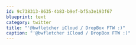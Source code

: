 ```yaml
---
id: 9c738313-8635-4b83-b9ef-bf5a3e193f67
blueprint: text
category: twitter
title: "'@bwfletcher iCloud / DropBox FTW :)"
caption: "'@bwfletcher iCloud / DropBox FTW :)"
---
```

